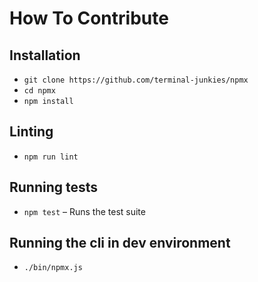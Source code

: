 # How To Contribute

## Installation

* `git clone https://github.com/terminal-junkies/npmx`
* `cd npmx`
* `npm install`

## Linting

* `npm run lint`

## Running tests

* `npm test` – Runs the test suite 

## Running the cli in dev environment

* `./bin/npmx.js`

